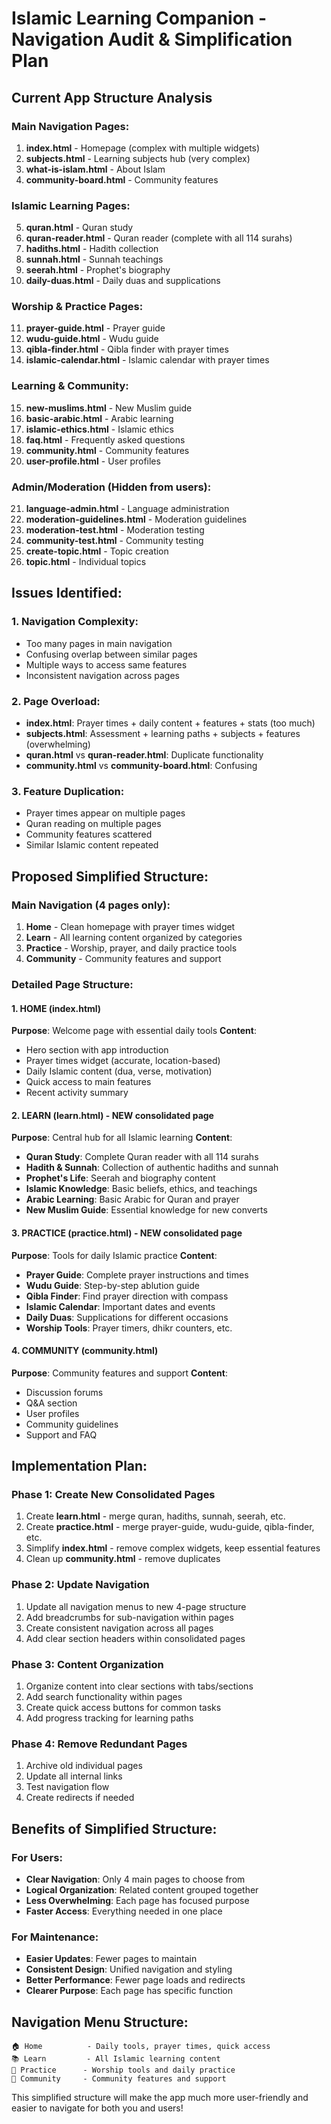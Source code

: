 # Islamic Learning Companion - Navigation Audit & Simplification Plan

## Current App Structure Analysis

### Main Navigation Pages:
1. **index.html** - Homepage (complex with multiple widgets)
2. **subjects.html** - Learning subjects hub (very complex)
3. **what-is-islam.html** - About Islam
4. **community-board.html** - Community features

### Islamic Learning Pages:
5. **quran.html** - Quran study
6. **quran-reader.html** - Quran reader (complete with all 114 surahs)
7. **hadiths.html** - Hadith collection
8. **sunnah.html** - Sunnah teachings
9. **seerah.html** - Prophet's biography
10. **daily-duas.html** - Daily duas and supplications

### Worship & Practice Pages:
11. **prayer-guide.html** - Prayer guide
12. **wudu-guide.html** - Wudu guide
13. **qibla-finder.html** - Qibla finder with prayer times
14. **islamic-calendar.html** - Islamic calendar with prayer times

### Learning & Community:
15. **new-muslims.html** - New Muslim guide
16. **basic-arabic.html** - Arabic learning
17. **islamic-ethics.html** - Islamic ethics
18. **faq.html** - Frequently asked questions
19. **community.html** - Community features
20. **user-profile.html** - User profiles

### Admin/Moderation (Hidden from users):
21. **language-admin.html** - Language administration
22. **moderation-guidelines.html** - Moderation guidelines
23. **moderation-test.html** - Moderation testing
24. **community-test.html** - Community testing
25. **create-topic.html** - Topic creation
26. **topic.html** - Individual topics

## Issues Identified:

### 1. Navigation Complexity:
- Too many pages in main navigation
- Confusing overlap between similar pages
- Multiple ways to access same features
- Inconsistent navigation across pages

### 2. Page Overload:
- **index.html**: Prayer times + daily content + features + stats (too much)
- **subjects.html**: Assessment + learning paths + subjects + features (overwhelming)
- **quran.html** vs **quran-reader.html**: Duplicate functionality
- **community.html** vs **community-board.html**: Confusing

### 3. Feature Duplication:
- Prayer times appear on multiple pages
- Quran reading on multiple pages
- Community features scattered
- Similar Islamic content repeated

## Proposed Simplified Structure:

### Main Navigation (4 pages only):
1. **Home** - Clean homepage with prayer times widget
2. **Learn** - All learning content organized by categories
3. **Practice** - Worship, prayer, and daily practice tools
4. **Community** - Community features and support

### Detailed Page Structure:

#### 1. HOME (index.html)
**Purpose**: Welcome page with essential daily tools
**Content**:
- Hero section with app introduction
- Prayer times widget (accurate, location-based)
- Daily Islamic content (dua, verse, motivation)
- Quick access to main features
- Recent activity summary

#### 2. LEARN (learn.html) - NEW consolidated page
**Purpose**: Central hub for all Islamic learning
**Content**:
- **Quran Study**: Complete Quran reader with all 114 surahs
- **Hadith & Sunnah**: Collection of authentic hadiths and sunnah
- **Prophet's Life**: Seerah and biography content
- **Islamic Knowledge**: Basic beliefs, ethics, and teachings
- **Arabic Learning**: Basic Arabic for Quran and prayer
- **New Muslim Guide**: Essential knowledge for new converts

#### 3. PRACTICE (practice.html) - NEW consolidated page
**Purpose**: Tools for daily Islamic practice
**Content**:
- **Prayer Guide**: Complete prayer instructions and times
- **Wudu Guide**: Step-by-step ablution guide
- **Qibla Finder**: Find prayer direction with compass
- **Islamic Calendar**: Important dates and events
- **Daily Duas**: Supplications for different occasions
- **Worship Tools**: Prayer timers, dhikr counters, etc.

#### 4. COMMUNITY (community.html)
**Purpose**: Community features and support
**Content**:
- Discussion forums
- Q&A section
- User profiles
- Community guidelines
- Support and FAQ

## Implementation Plan:

### Phase 1: Create New Consolidated Pages
1. Create **learn.html** - merge quran, hadiths, sunnah, seerah, etc.
2. Create **practice.html** - merge prayer-guide, wudu-guide, qibla-finder, etc.
3. Simplify **index.html** - remove complex widgets, keep essential features
4. Clean up **community.html** - remove duplicates

### Phase 2: Update Navigation
1. Update all navigation menus to new 4-page structure
2. Add breadcrumbs for sub-navigation within pages
3. Create consistent navigation across all pages
4. Add clear section headers within consolidated pages

### Phase 3: Content Organization
1. Organize content into clear sections with tabs/sections
2. Add search functionality within pages
3. Create quick access buttons for common tasks
4. Add progress tracking for learning paths

### Phase 4: Remove Redundant Pages
1. Archive old individual pages
2. Update all internal links
3. Test navigation flow
4. Create redirects if needed

## Benefits of Simplified Structure:

### For Users:
- **Clear Navigation**: Only 4 main pages to choose from
- **Logical Organization**: Related content grouped together
- **Less Overwhelming**: Each page has focused purpose
- **Faster Access**: Everything needed in one place

### For Maintenance:
- **Easier Updates**: Fewer pages to maintain
- **Consistent Design**: Unified navigation and styling
- **Better Performance**: Fewer page loads and redirects
- **Clearer Purpose**: Each page has specific function

## Navigation Menu Structure:

```
🏠 Home          - Daily tools, prayer times, quick access
📚 Learn         - All Islamic learning content
🤲 Practice      - Worship tools and daily practice
👥 Community     - Community features and support
```

This simplified structure will make the app much more user-friendly and easier to navigate for both you and users!
